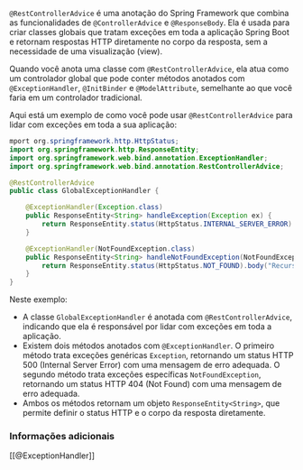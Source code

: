 `@RestControllerAdvice` é uma anotação do Spring Framework que combina as funcionalidades de `@ControllerAdvice` e `@ResponseBody`. Ela é usada para criar classes globais que tratam exceções em toda a aplicação Spring Boot e retornam respostas HTTP diretamente no corpo da resposta, sem a necessidade de uma visualização (view).

Quando você anota uma classe com `@RestControllerAdvice`, ela atua como um controlador global que pode conter métodos anotados com `@ExceptionHandler`, `@InitBinder` e `@ModelAttribute`, semelhante ao que você faria em um controlador tradicional.

Aqui está um exemplo de como você pode usar `@RestControllerAdvice` para lidar com exceções em toda a sua aplicação:

```java
mport org.springframework.http.HttpStatus;
import org.springframework.http.ResponseEntity;
import org.springframework.web.bind.annotation.ExceptionHandler;
import org.springframework.web.bind.annotation.RestControllerAdvice;

@RestControllerAdvice
public class GlobalExceptionHandler {

    @ExceptionHandler(Exception.class)
    public ResponseEntity<String> handleException(Exception ex) {
        return ResponseEntity.status(HttpStatus.INTERNAL_SERVER_ERROR).body("Ocorreu um erro interno: " + ex.getMessage());
    }

    @ExceptionHandler(NotFoundException.class)
    public ResponseEntity<String> handleNotFoundException(NotFoundException ex) {
        return ResponseEntity.status(HttpStatus.NOT_FOUND).body("Recurso não encontrado: " + ex.getMessage());
    }
}
```

Neste exemplo:

- A classe `GlobalExceptionHandler` é anotada com `@RestControllerAdvice`, indicando que ela é responsável por lidar com exceções em toda a aplicação.
- Existem dois métodos anotados com `@ExceptionHandler`. O primeiro método trata exceções genéricas `Exception`, retornando um status HTTP 500 (Internal Server Error) com uma mensagem de erro adequada. O segundo método trata exceções específicas `NotFoundException`, retornando um status HTTP 404 (Not Found) com uma mensagem de erro adequada.
- Ambos os métodos retornam um objeto `ResponseEntity<String>`, que permite definir o status HTTP e o corpo da resposta diretamente.

### Informações adicionais 

[[@ExceptionHandler]] 
